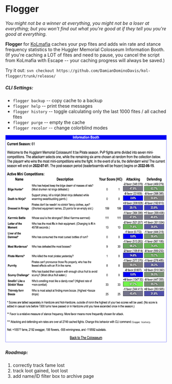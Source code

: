 # Flogger

*You might not be a winner at everything, you might not be a loser at everything; but you won't find out what you're good at if they tell you you're good at everything.*

**Flogger** for <a href="https://github.com/kolmafia/kolmafia">KoLmafia</a> caches your pvp fites and adds win rate and stance frequency statistics to the Huggler Memorial Colosseum Information Booth. (If you're caching a LOT of fites and need to pause, you cancel the script from KoLmafia with Escape -- your caching progress will always be saved.)

Try it out: `svn checkout https://github.com/DamianDominoDavis/kol-flogger/trunk/release/`

##### CLI Settings:
- `flogger backup` -- copy cache to a backup
- `flogger help` -- print these messages
- `flogger history` -- toggle calculating only the last 1000 fites / all cached fites
- `flogger purge` -- empty the cache
- `flogger recolor` -- change colorblind modes

<a href="https://raw.githubusercontent.com/DamianDominoDavis/kol-flogger/main/example.png?raw=true"><img alt="Example" src="https://raw.githubusercontent.com/DamianDominoDavis/kol-flogger/main/example.png?raw=true" width="650" height="646"/></a>

##### Roadmap:
1. correctly track fame lost
2. track loot gained, loot lost 
3. add name/ID filter box to archive page
